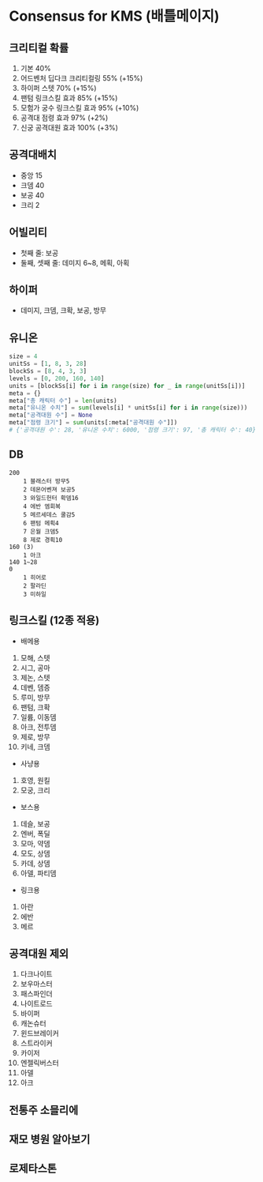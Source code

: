 # Consensus for KMS (배틀메이지)

## 크리티컬 확률
1. 기본 40%
1. 어드벤처 딥다크 크리티컬링 55% (+15%)
1. 하이퍼 스텟 70% (+15%)
1. 팬텀 링크스킬 효과 85% (+15%)
1. 모험가 궁수 링크스킬 효과 95% (+10%)
1. 공격대 점령 효과 97% (+2%)
1. 신궁 공격대원 효과 100% (+3%)

## 공격대배치
- 중앙 15
- 크뎀 40
- 보공 40
- 크리 2

## 어빌리티
- 첫째 줄: 보공
- 둘째, 셋째 줄: 데미지 6~8, 메획, 아획

## 하이퍼
- 데미지, 크뎀, 크확, 보공, 방무

## 유니온
```python
size = 4
unitSs = [1, 8, 3, 28]
blockSs = [8, 4, 3, 3]
levels = [0, 200, 160, 140]
units = [blockSs[i] for i in range(size) for _ in range(unitSs[i])]
meta = {}
meta["총 캐릭터 수"] = len(units)
meta["유니온 수치"] = sum(levels[i] * unitSs[i] for i in range(size))) 
meta["공격대원 수"] = None
meta["점령 크기"] = sum(units[:meta["공격대원 수"]])
# {'공격대원 수': 28, '유니온 수치': 6000, '점령 크기': 97, '총 캐릭터 수': 40}
```

## DB
```
200
    1 블래스터 방무5
    2 데몬어벤져 보공5
    3 와일드헌터 확뎀16
    4 에반 엠회복
    5 메르세데스 쿨감5
    6 팬텀 메획4
    7 은월 크뎀5
    8 제로 경획10
160 (3)
    1 아크
140 1~28
0
    1 히어로
    2 팔라딘
    3 미하일
```
## 링크스킬 (12종 적용)
- 배메용
1. 모해, 스텟
1. 시그, 공마
1. 제논, 스텟
1. 데벤, 뎀증
1. 루미, 방무
1. 팬텀, 크확
1. 일륨, 이동뎀
1. 아크, 전투뎀
1. 제로, 방무
1. 키네, 크뎀
- 사냥용
1. 호영, 원킬
1. 모궁, 크리
- 보스용
1. 데슬, 보공
1. 엔버, 폭딜
1. 모마, 약뎀
1. 모도, 상뎀
1. 카데, 상뎀
1. 아델, 파티뎀
- 링크용
1. 아란
1. 에반
1. 메르

## 공격대원 제외
1. 다크나이트
1. 보우마스터
1. 패스파인더
1. 나이트로드
1. 바이퍼
1. 캐논슈터
1. 윈드브레이커
1. 스트라이커
1. 카이저
1. 엔젤릭버스터
1. 아델
1. 아크

## 전통주 소믈리에
## 재모 병원 알아보기
## 로제타스톤
